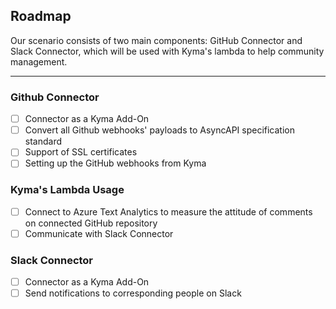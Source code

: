 ## Roadmap

Our scenario consists of two main components: GitHub Connector and Slack Connector, which will be used with Kyma's lambda to help community management. 

---
### Github Connector
* [ ] Connector as a Kyma Add-On 
* [ ] Convert all Github webhooks' payloads to AsyncAPI specification standard
* [ ] Support of SSL certificates
* [ ] Setting up the GitHub webhooks from Kyma

### Kyma's Lambda Usage
* [ ] Connect to Azure Text Analytics to measure the attitude of comments on connected GitHub repository
* [ ] Communicate with Slack Connector

### Slack Connector
* [ ] Connector as a Kyma Add-On 
* [ ] Send notifications to corresponding people on Slack
